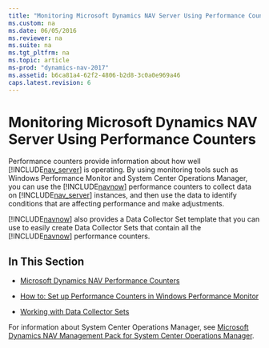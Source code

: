 ```yaml
---
title: "Monitoring Microsoft Dynamics NAV Server Using Performance Counters"
ms.custom: na
ms.date: 06/05/2016
ms.reviewer: na
ms.suite: na
ms.tgt_pltfrm: na
ms.topic: article
ms-prod: "dynamics-nav-2017"
ms.assetid: b6ca81a4-62f2-4806-b2d8-3c0a0e969a46
caps.latest.revision: 6
---
```

# Monitoring Microsoft Dynamics NAV Server Using Performance Counters
Performance counters provide information about how well [!INCLUDE[nav_server](includes/nav_server_md.md)] is operating. By using monitoring tools such as Windows Performance Monitor and System Center Operations Manager, you can use the [!INCLUDE[navnow](includes/navnow_md.md)] performance counters to collect data on [!INCLUDE[nav_server](includes/nav_server_md.md)] instances, and then use the data to identify conditions that are affecting performance and make adjustments.  
  
 [!INCLUDE[navnow](includes/navnow_md.md)] also provides a Data Collector Set template that you can use to easily create Data Collector Sets that contain all the [!INCLUDE[navnow](includes/navnow_md.md)] performance counters.  
  
## In This Section  
  
-   [Microsoft Dynamics NAV Performance Counters](Microsoft-Dynamics-NAV-Performance-Counters.md)  
  
-   [How to: Set up Performance Counters in Windows Performance Monitor](How-to--Set%20up%20Performance%20Counters%20in%20Windows%20Performance%20Monitor.md)  
  
-   [Working with Data Collector Sets](Working-with-Data-Collector-Sets.md)  
  
 For information about System Center Operations Manager, see [Microsoft Dynamics NAV  Management Pack for System Center Operations Manager](http://go.microsoft.com/fwlink/?LinkID=722863).